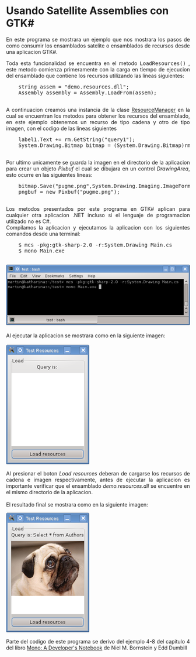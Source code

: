 # Usando Satellite Assemblies con GTK#

<p align="justify">
En este programa se mostrara un ejemplo que nos mostrara los pasos de como consumir los ensamblados satelite o ensamblados de recursos desde una aplicacion GTK#.
    </p>
    <p align="justify">
    Toda esta funcionalidad se encuentra en el metodo <tt>LoadResources()</tt> , este metodo comienza primeramente con la carga en tiempo de ejecucion del ensamblado que contiene los recursos utilizando las lineas siguientes:
    </p>
    <pre>
    string assem = "demo.resources.dll";
    Assembly assembly = Assembly.LoadFrom(assem);
    </pre>
    <p align="justify">
    A continuacion creamos una instancia de la clase <a href="http://msdn.microsoft.com/en-us/library/system.resources.resourcemanager.aspx">ResourceManager</a> en la cual se encuentran los metodos para obtener los recursos del ensamblado, en este ejemplo obtenemos un recurso de tipo cadena y otro de tipo imagen, con el codigo de las li­neas siguientes
    </p>
    <p>
    <pre>
    label1.Text += rm.GetString("query1"); 
    System.Drawing.Bitmap bitmap = (System.Drawing.Bitmap)rm.GetObject("pugme");
    </pre>
    </p>
    <p align="justify">
    Por ultimo unicamente se guarda la imagen en el directorio de la aplicacion para crear un objeto <i>Pixbuf</i> el cual se dibujara en un control <i>DrawingArea</i>, esto ocurre en las siguientes li­neas: 
    </p>
    <pre>
    bitmap.Save("pugme.png",System.Drawing.Imaging.ImageFormat.Png);
    pngbuf = new Pixbuf("pugme.png");
    </pre>
    <p align="justify">
    Los metodos presentados por este programa en GTK# aplican para cualquier otra aplicacion .NET incluso si el lenguaje de programacion utilizado no es C#.<br/>Compilamos la aplicacion y ejecutamos la aplicacion con los siguientes comandos desde una terminal:
    </p>
    <p>
    <pre>
    <tt>$ mcs -pkg:gtk-sharp-2.0 -r:System.Drawing Main.cs</tt>
    <tt>$ mono Main.exe</tt>
    </pre>
    </p>
    <div>
<img src="images/testres3.png" />
</div>
<br />
<div>Al ejecutar la aplicacion se mostrara como en la siguiente imagen:</div><br>
<div>
<img src="images/testres1.png" />
</div>
    <p align="justify">
    Al presionar el boton <i>Load resources</i> deberan de cargarse los recursos de cadena e imagen respectivamente, antes de ejecutar la aplicacion es importante verificar que el ensamblado <i>demo.resources.dll</i> se encuentre en el mismo directorio de la aplicacion.<br />
    <br />El resultado final se mostrara como en la siguiente imagen:
    </p>
    <div>
    <img src="images/testres2.png" /></div>
    <p align="justify">
    Parte del codigo de este programa se derivo del ejemplo 4-8 del capitulo 4 del libro <a href="http://books.google.com.mx/books/about/Mono.html?id=HyszoedfP3MC&redir_esc=y">Mono: A Developer's Notebook</a> de Niel M. Bornstein y Edd Dumbill
    </p>
